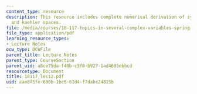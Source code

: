 ```yaml
---
content_type: resource
description: This resource includes complete numerical derivation of symplectic geometry,
  and kaehler spaces.
file: /media/courses/18-117-topics-in-several-complex-variables-spring-2005/eae8f5fe690b1bc661d4f7dabc24815b_18117_lec12.pdf
file_type: application/pdf
learning_resource_types:
- Lecture Notes
ocw_type: OCWFile
parent_title: Lecture Notes
parent_type: CourseSection
parent_uid: a8ce75da-f40b-c5f0-b927-1ad4605ebbcd
resourcetype: Document
title: 18117_lec12.pdf
uid: eae8f5fe-690b-1bc6-61d4-f7dabc24815b
---
```

